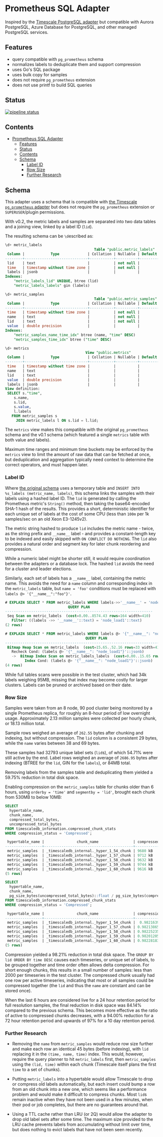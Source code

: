 # Prometheus SQL Adapter

Inspired by the [Timescale PostgreSQL adapter](https://github.com/timescale/prometheus-postgresql-adapter) but
compatible with Aurora PostgreSQL, Azure Database for PostgreSQL, and other managed PostgreSQL services.

## Features

- query compatible with `pg_prometheus` schema
- normalizes labels to deduplicate them and support compression
- uses Go's SQL package
- uses bulk copy for samples
- does not require `pg_prometheus` extension
- does not use printf to build SQL queries

## Status

[![pipeline status](https://git.apextoaster.com/ssube/prometheus-sql-adapter/badges/feat/xx-split-labels/pipeline.svg)](https://git.apextoaster.com/ssube/prometheus-sql-adapter/commits/feat/xx-split-labels)

## Contents

- [Prometheus SQL Adapter](#prometheus-sql-adapter)
  - [Features](#features)
  - [Status](#status)
  - [Contents](#contents)
  - [Schema](#schema)
    - [Label ID](#label-id)
    - [Row Size](#row-size)
    - [Further Research](#further-research)

## Schema

This adapter uses a schema that is compatible with [the Timescale `pg_prometheus` adapter](https://github.com/timescale/prometheus-postgresql-adapter/) but does not require the `pg_prometheus` extension or `SUPERUSER`/plugin permissions.

With v0.2, the metric labels and samples are separated into two data tables and a joining view, linked by a label ID
(`lid`).

The resulting schema can be `\d`escribed as:

```sql
\d+ metric_labels
                                         Table "public.metric_labels"
 Column |            Type             | Collation | Nullable | Default | Storage  | Stats target | Description 
--------+-----------------------------+-----------+----------+---------+----------+--------------+-------------
 lid    | text                        |           | not null |         | extended |              | 
 time   | timestamp without time zone |           | not null |         | plain    |              | 
 labels | jsonb                       |           |          |         | extended |              | 
Indexes:
    "metric_labels_lid" UNIQUE, btree (lid)
    "metric_labels_labels" gin (labels)

\d+ metric_samples
                                         Table "public.metric_samples"
 Column |            Type             | Collation | Nullable | Default | Storage  | Stats target | Description 
--------+-----------------------------+-----------+----------+---------+----------+--------------+-------------
 time   | timestamp without time zone |           | not null |         | plain    |              | 
 name   | text                        |           | not null |         | extended |              | 
 lid    | text                        |           | not null |         | extended |              | 
 value  | double precision            |           |          |         | plain    |              | 
Indexes:
    "metric_samples_name_time_idx" btree (name, "time" DESC)
    "metric_samples_time_idx" btree ("time" DESC)

\d+ metrics
                                     View "public.metrics"
 Column |            Type             | Collation | Nullable | Default | Storage  | Description 
--------+-----------------------------+-----------+----------+---------+----------+-------------
 time   | timestamp without time zone |           |          |         | plain    | 
 name   | text                        |           |          |         | extended | 
 lid    | text                        |           |          |         | extended | 
 value  | double precision            |           |          |         | plain    | 
 labels | jsonb                       |           |          |         | extended | 
View definition:
 SELECT s."time",
    s.name,
    s.lid,
    s.value,
    l.labels
   FROM metric_samples s
     JOIN metric_labels l ON s.lid = l.lid;
```

The `metrics` view makes this compatible with the original `pg_prometheus` schema and the v0.1 schema
(which featured a single `metrics` table with both value and labels).

Maximum time ranges and minimum time buckets may be enforced by the `metrics` view to limit the amount of
raw data that can be fetched at once, but deduplication and aggregation typically need context to determine
the correct operators, and must happen later.

### Label ID

Where [the original schema](https://github.com/timescale/prometheus-postgresql-adapter/blob/master/pkg/postgresql/client.go#L72)
uses a temporary table and `INSERT INTO %s_labels (metric_name, labels)`, this schema links the samples with their
labels using a hashed label ID. The `lid` is generated by calling the Prometheus metric's `String()` method, then
taking the base64-encoded SHA-1 hash of the results. This provides a short, deterministic identifier for each unique
set of labels at the cost of some CPU (less than `100m` per 1k samples/sec on an old Xeon E3-1245v2).

The metric string hashed to produce `lid` includes the metric name - twice, as the string prefix and `__name__`
label - and provides a constant-length key to be indexed and easily skipped with `ON CONFLICT DO NOTHING`. The `lid`
also provides a natural order and segment key for later chunk reordering and compression.

While a numeric label might be shorter still, it would require coordination between the adapters or a database lock.
The hashed `lid` avoids the need for a cluster and leader elections.

Similarly, each set of labels has a `__name__` label, containing the metric name. This avoids the need for a `name`
column and corresponding index in the `metric_labels` table, but `name = 'foo'` conditions must be replaced with
`labels @> '{"__name__":"foo"}'`.

```sql
# EXPLAIN SELECT * FROM metric_labels WHERE labels->>'__name__' = 'node_load1';
                             QUERY PLAN                             
--------------------------------------------------------------------
 Seq Scan on metric_labels  (cost=0.00..8574.43 rows=164 width=410)
   Filter: ((labels ->> '__name__'::text) = 'node_load1'::text)
(2 rows)

# EXPLAIN SELECT * FROM metric_labels WHERE labels @> '{"__name__": "node_load1"}';
                                     QUERY PLAN                                      
-------------------------------------------------------------------------------------
 Bitmap Heap Scan on metric_labels  (cost=15.65..52.16 rows=33 width=410)
   Recheck Cond: (labels @> '{"__name__": "node_load1"}'::jsonb)
   ->  Bitmap Index Scan on metric_labels_labels  (cost=0.00..15.65 rows=33 width=0)
         Index Cond: (labels @> '{"__name__": "node_load1"}'::jsonb)
(4 rows)
```

While full tables scans were possible in the test cluster, which had 34k labels weighing 95MB, missing that index
may become costly for larger clusters. Labels can be pruned or archived based on their date.

### Row Size

Samples were taken from an 8 node, 90 pod cluster being monitored by a single Prometheus replica, for roughly an
8-hour period of low overnight usage. Approximately 2.13 million samples were collected per hourly chunk, or 18.13
million total.

Sample rows weighed an average of `262.55` bytes after chunking and indexing, but without compression. The `lid`
column is a consistent 29 bytes, while the `name` varies between 38 and 69 bytes.

These samples had 32793 unique label sets (`lid`s), of which 54.71% were still active by the end. Label rows weighed
an average of `2686.95` bytes after indexing (BTREE for the `lid`, GIN for the `labels`), or 84MB total.

Removing labels from the samples table and deduplicating them yielded a 59.75% reduction in total disk space.

Enabling compression on the `metric_samples` table for chunks older than 6 hours, using `orderby = 'time'` and
`segmentby = 'lid'`, brought each chunk from 530MB to below 10MB:

```sql
SELECT
  hypertable_name,
  chunk_name,
  compressed_total_bytes,
  uncompressed_total_bytes
FROM timescaledb_information.compressed_chunk_stats
WHERE compression_status = 'Compressed';

 hypertable_name |               chunk_name                | compressed_total_bytes | uncompressed_total_bytes 
-----------------+-----------------------------------------+------------------------+--------------------------
 metric_samples  | _timescaledb_internal._hyper_1_54_chunk | 9680 kB                | 530 MB
 metric_samples  | _timescaledb_internal._hyper_1_57_chunk | 9712 kB                | 531 MB
 metric_samples  | _timescaledb_internal._hyper_1_58_chunk | 9632 kB                | 530 MB
 metric_samples  | _timescaledb_internal._hyper_1_59_chunk | 9744 kB                | 529 MB
 metric_samples  | _timescaledb_internal._hyper_1_60_chunk | 9616 kB                | 530 MB
(5 rows)

SELECT
  hypertable_name,
  chunk_name,
  pg_size_bytes(uncompressed_total_bytes)::float / pg_size_bytes(compressed_total_bytes) AS compression_ratio
FROM timescaledb_information.compressed_chunk_stats
WHERE compression_status = 'Compressed';

 hypertable_name |               chunk_name                | compression_ratio 
-----------------+-----------------------------------------+-------------------
 metric_samples  | _timescaledb_internal._hyper_1_54_chunk |  0.98216391509434
 metric_samples  | _timescaledb_internal._hyper_1_57_chunk | 0.982138653483992
 metric_samples  | _timescaledb_internal._hyper_1_58_chunk | 0.982252358490566
 metric_samples  | _timescaledb_internal._hyper_1_59_chunk | 0.982012051039698
 metric_samples  | _timescaledb_internal._hyper_1_60_chunk | 0.982281839622641
(5 rows)
```

Compression yielded a 98.21% reduction in total disk space. The `GROUP BY lid ORDER BY time DESC` causes each
timeseries, or unique set of labels, to be grouped together and time order often allows delta compression.
For short enough chunks, this results in a small number of samples: less than 2000 per timeseries
in the test cluster. The compressed chunk usually had one row per active timeseries, indicating that most or
all samples could be compressed together (the `lid` and thus the `name` are constant and can be stored once).

When the last 6 hours are considered live for a 24 hour retention period for full resolution samples, the final
reduction in disk space was 84.14% compared to the previous schema. This becomes more effective as the ratio of
active to compressed chunks decreases, with a 94.00% reduction for a 72 hour retention period and upwards of 97%
for a 10 day retention period.

### Further Research

- Removing the `name` from `metric_samples` would reduce row size further and make each row an identical 45 bytes
  (before indexing), with `lid` replacing it in the `(time, name, time)` index. This would, however, require the
  query planner to hit `metric_labels` first, then `metric_samples` using the `(lid, time)` within each chunk
  (Timescale itself plans the first `time` to a set of chunks).

- Putting `metric_labels` into a hypertable would allow Timescale to drop or compress old labels automatically,
  but each insert could bump a row from an old chunk into a new one, which seems like a performance problem and
  would make it difficult to compress chunks. Most `lid`s remain inactive when they have not been used in a few
  minutes, when their pod or job completes, but there are no guarantees around that.

- Using a TTL cache rather than LRU (or 2Q) would allow the adapter to drop old label sets after some time. The
  maximum size provided to the LRU cache prevents labels from accumulating without limit over time, but does
  nothing to evict labels that have not been seen recently.
